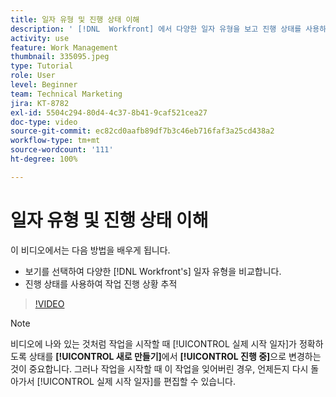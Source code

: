 ```yaml
---
title: 일자 유형 및 진행 상태 이해
description: ' [!DNL  Workfront] 에서 다양한 일자 유형을 보고 진행 상태를 사용하여 작업 진행률을 추적하는 방법에 대해 알아봅니다.'
activity: use
feature: Work Management
thumbnail: 335095.jpeg
type: Tutorial
role: User
level: Beginner
team: Technical Marketing
jira: KT-8782
exl-id: 5504c294-80d4-4c37-8b41-9caf521cea27
doc-type: video
source-git-commit: ec82cd0aafb89df7b3c46eb716faf3a25cd438a2
workflow-type: tm+mt
source-wordcount: '111'
ht-degree: 100%

---
```


# 일자 유형 및 진행 상태 이해

이 비디오에서는 다음 방법을 배우게 됩니다.

* 보기를 선택하여 다양한 [!DNL Workfront's] 일자 유형을 비교합니다.
* 진행 상태를 사용하여 작업 진행 상황 추적

>[!VIDEO](https://video.tv.adobe.com/v/335095/?quality=12&learn=on)

>[!NOTE]
>
>비디오에 나와 있는 것처럼 작업을 시작할 때 [!UICONTROL 실제 시작 일자]가 정확하도록 상태를 **[!UICONTROL 새로 만들기]**&#x200B;에서 **[!UICONTROL 진행 중]**&#x200B;으로 변경하는 것이 중요합니다. 그러나 작업을 시작할 때 이 작업을 잊어버린 경우, 언제든지 다시 돌아가서 [!UICONTROL 실제 시작 일자]를 편집할 수 있습니다.


<!---
Task progress status overview
Definitions for the project, task, and issue dates within Workfront
Project timelines
--->
